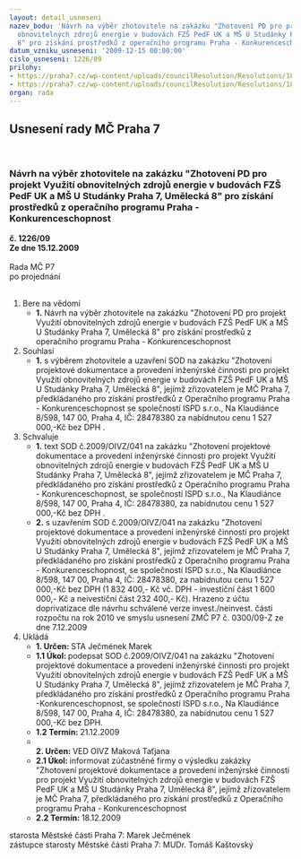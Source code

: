```yaml
---
layout: detail_usneseni
nazev_bodu: 'Návrh na výběr zhotovitele na zakázku "Zhotovení PD pro projekt Využití
  obnovitelných zdrojů energie v budovách FZŠ PedF UK a MŠ U Studánky Praha 7, Umělecká
  8" pro získání prostředků z operačního programu Praha - Konkurenceschopnost '
datum_vzniku_usneseni: '2009-12-15 00:00:00'
cislo_usneseni: 1226/09
prilohy:
- https://praha7.cz/wp-content/uploads/councilResolution/Resolutions/18188/64-sod_041_op.doc
- https://praha7.cz/wp-content/uploads/councilResolution/Resolutions/18188/64-popt%c3%a1vkaispd.doc
organ: rada
---
```

<div id="ucUsn_pList" class="usn">
	<span><h2>Usnesení rady MČ Praha 7 </h2>
<br></span><div class="standBody">
<span><h3>Návrh na výběr zhotovitele na zakázku "Zhotovení PD pro projekt Využití obnovitelných zdrojů energie v budovách FZŠ PedF UK a MŠ U Studánky Praha 7, Umělecká 8" pro získání prostředků z operačního programu Praha - Konkurenceschopnost </h3></span><div class="center">
		<strong>č. 1226/09</strong><br>
	</div>
<div class="center">
		<strong>Ze dne 15.12.2009</strong><br><br>
	</div>Rada MČ P7<br> po projednání<br><br><ol>
<li>Bere na vědomí<ul><li>
<strong>1.</strong> Návrh na výběr zhotovitele na zakázku "Zhotovení PD pro projekt Využití obnovitelných zdrojů energie v budovách FZŠ PedF UK a MŠ U Studánky Praha 7, Umělecká 8" pro získání prostředků z operačního programu Praha - Konkurenceschopnost </li></ul>
</li>
<li>Souhlasí<ul><li>
<strong>1.</strong> s výběrem zhotovitele a uzavření SOD na zakázku "Zhotovení projektové dokumentace a provedení inženýrské činnosti pro projekt Využití obnovitelných zdrojů energie v budovách FZŠ PedF UK a MŠ U Studánky Praha 7, Umělecká 8", jejímž zřizovatelem je MČ Praha 7, předkládaného pro získání prostředků z Operačního programu Praha - Konkurenceschopnost se společností ISPD s.r.o., Na Klaudiánce   8/598,   147 00,  Praha 4, IČ: 28478380   za   nabídnutou    cenu 1 527 000,-Kč bez DPH .</li></ul>
</li>
<li>Schvaluje<ul>
<li>
<strong>1.</strong> text SOD č.2009/OIVZ/041 na zakázku  "Zhotovení projektové dokumentace a provedení inženýrské činnosti pro projekt Využití obnovitelných zdrojů energie v budovách FZŠ PedF UK a MŠ U Studánky Praha 7, Umělecká 8", jejímž zřizovatelem je MČ Praha 7, předkládaného pro získání prostředků z Operačního programu Praha - Konkurenceschopnost, se společností ISPD s.r.o.,                    Na Klaudiánce 8/598, 147 00, Praha 4, IČ: 28478380, za nabídnutou cenu                  1 527 000,-Kč bez DPH .</li>
<li>
<strong>2.</strong> s uzavřením SOD č.2009/OIVZ/041 na zakázku  "Zhotovení projektové dokumentace a provedení inženýrské činnosti pro projekt Využití obnovitelných zdrojů energie v budovách FZŠ PedF UK a MŠ U Studánky Praha 7, Umělecká 8", jejímž zřizovatelem je MČ Praha 7, předkládaného pro získání prostředků z Operačního programu Praha - Konkurenceschopnost, se společností ISPD s.r.o., Na Klaudiánce 8/598, 147 00, Praha 4, IČ: 28478380, za nabídnutou cenu            1 527 000,-Kč bez DPH (1 832 400,- Kč vč. DPH - investiční část 1 600 000,- Kč a neivestiční část 232 400,- Kč). Hrazeno z účtu doprivatizace dle návrhu schválené verze invest./neinvest. části rozpočtu na rok 2010 ve smyslu usnesení ZMČ P7 č. 0300/09-Z  ze dne 7.12.2009 </li>
</ul>
</li>
<li>Ukládá<ul>
<li>
<strong>1. Určen: </strong>STA Ječmének Marek</li>
<li>
<strong>1.1 Úkol: </strong>podepsat SOD č.2009/OIVZ/041 na zakázku  "Zhotovení projektové dokumentace a provedení inženýrské činnosti pro projekt Využití obnovitelných zdrojů energie v budovách FZŠ PedF UK a MŠ U Studánky Praha 7, Umělecká 8", jejímž zřizovatelem je MČ Praha 7, předkládaného pro získání prostředků z Operačního programu Praha -Konkurenceschopnost, se společností  ISPD s.r.o., Na Klaudiánce 8/598, 147 00, Praha 4, IČ: 28478380, za nabídnutou cenu 1 527 000,-Kč bez DPH. </li>
<li>
<strong>1.2 Termín: </strong>21.12.2009</li>
<li>
<strong><br>2. Určen: </strong>VED OIVZ Maková Taťjana</li>
<li>
<strong>2.1 Úkol: </strong>informovat zúčastněné firmy o výsledku zakázky "Zhotovení projektové dokumentace a provedení inženýrské činnosti pro projekt Využití obnovitelných zdrojů energie v budovách FZŠ PedF UK a MŠ U Studánky Praha 7, Umělecká 8", jejímž zřizovatelem je MČ Praha 7, předkládaného pro získání prostředků z Operačního programu Praha - Konkurenceschopnost</li>
<li>
<strong>2.2 Termín: </strong>18.12.2009</li>
</ul>
</li>
</ol>starosta Městské části Praha 7: Marek Ječmének<br>zástupce starosty Městské části Praha 7: MUDr. Tomáš Kaštovský 
</div>
</div>